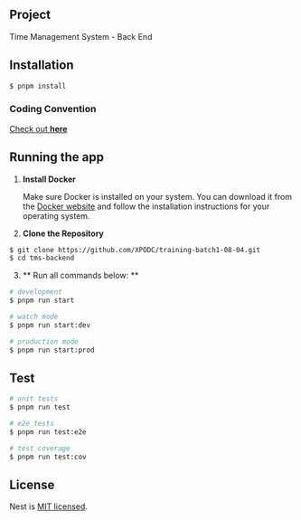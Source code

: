 ## Project

Time Management System - Back End

## Installation

```bash
$ pnpm install
```

### Coding Convention
<a href="https://github.com/basarat/typescript-book/blob/master/docs/styleguide/styleguide.md">Check out <strong>here</strong> </a>
## Running the app

1. **Install Docker**

   Make sure Docker is installed on your system. You can download it from the [Docker website](https://www.docker.com/get-started) and follow the installation instructions for your operating system.

2. **Clone the Repository**

```bash
$ git clone https://github.com/XPODC/training-batch1-08-04.git
$ cd tms-backend
```

3. ** Run all commands below: **

```bash
# development
$ pnpm run start

# watch mode
$ pnpm run start:dev

# production mode
$ pnpm run start:prod
```

## Test

```bash
# unit tests
$ pnpm run test

# e2e tests
$ pnpm run test:e2e

# test coverage
$ pnpm run test:cov
```
## License

Nest is [MIT licensed](LICENSE).
